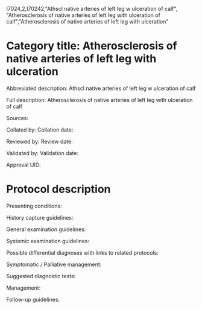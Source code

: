 I7024,2,I70242,"Athscl native arteries of left leg w ulceration of calf", "Atherosclerosis of native arteries of left leg with ulceration of calf","Atherosclerosis of native arteries of left leg with ulceration"
# Category title: Atherosclerosis of native arteries of left leg with ulceration

Abbreviated description: Athscl native arteries of left leg w ulceration of calf

Full description: Atherosclerosis of native arteries of left leg with ulceration of calf

Sources:

Collated by:
Collation date:

Reviewed by:
Review date:

Validated by:
Validation date:

Approval UID:

# Protocol description

Presenting conditions:

History capture guidelines:

General examination guidelines:

Systemic examination guidelines:

Possible differential diagnoses with links to related protocols:

Symptomatic / Palliative management:

Suggested diagnostic tests:

Management:

Follow-up guidelines:
